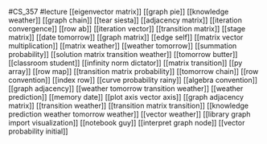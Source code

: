 #CS_357
#lecture
[[eigenvector matrix]]
[[graph pie]]
[[knowledge weather]]
[[graph chain]]
[[tear siesta]]
[[adjacency matrix]]
[[iteration convergence]]
[[row ab]]
[[iteration vector]]
[[transition matrix]]
[[stage matrix]]
[[date tomorrow]]
[[graph matrix]]
[[edge self]]
[[matrix vector multiplication]]
[[matrix weather]]
[[weather tomorrow]]
[[summation probability]]
[[solution matrix transition weather]]
[[tomorrow butter]]
[[classroom student]]
[[infinity norm dictator]]
[[matrix transition]]
[[py array]]
[[row map]]
[[transition matrix probability]]
[[tomorrow chain]]
[[row convention]]
[[index row]]
[[curve probability rainy]]
[[algebra convention]]
[[graph adjacency]]
[[weather tomorrow transition weather]]
[[weather prediction]]
[[memory date]]
[[plot axis vector axis]]
[[graph adjacency matrix]]
[[transition weather]]
[[transition matrix transition]]
[[knowledge prediction weather tomorrow weather]]
[[vector weather]]
[[library graph import visualization]]
[[notebook guy]]
[[interpret graph node]]
[[vector probability initial]]
